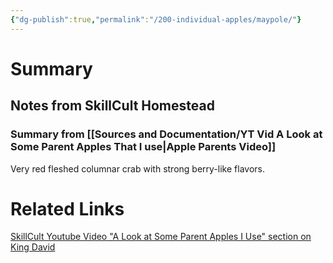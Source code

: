 ```yaml
---
{"dg-publish":true,"permalink":"/200-individual-apples/maypole/"}
---
```


# Summary



## Notes from SkillCult Homestead

### Summary from [[Sources and Documentation/YT Vid A Look at Some Parent Apples That I use\|Apple Parents Video]]
Very red fleshed columnar crab with strong berry-like flavors.

# Related Links
[SkillCult Youtube Video "A Look at Some Parent Apples I Use" section on King David](https://youtu.be/LIAM1_1z5IU?t=743)

